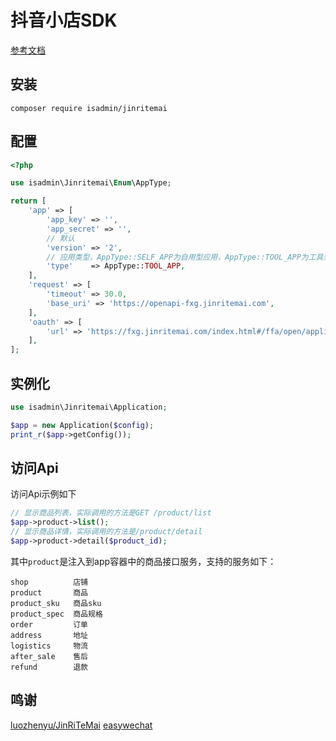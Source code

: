 # 抖音小店SDK

[参考文档](./docs/index.md)

## 安装
```
composer require isadmin/jinritemai
```

## 配置
```php
<?php

use isadmin\Jinritemai\Enum\AppType;

return [
    'app' => [
        'app_key' => '',
        'app_secret' => '',
        // 默认
        'version' => '2',
        // 应用类型，AppType::SELF_APP为自用型应用，AppType::TOOL_APP为工具型应用
        'type'    => AppType::TOOL_APP,
    ],
    'request' => [
        'timeout' => 30.0,
        'base_uri' => 'https://openapi-fxg.jinritemai.com',
    ],
    'oauth' => [
        'url' => 'https://fxg.jinritemai.com/index.html#/ffa/open/applicationAuthorize',
    ],
];
```

## 实例化
```php
use isadmin\Jinritemai\Application;

$app = new Application($config);
print_r($app->getConfig());
```

## 访问Api
访问Api示例如下
```php
// 显示商品列表，实际调用的方法是GET /product/list
$app->product->list();
// 显示商品详情，实际调用的方法是/product/detail
$app->product->detail($product_id);
```
其中```product```是注入到app容器中的商品接口服务，支持的服务如下：
```
shop          店铺
product       商品
product_sku   商品sku
product_spec  商品规格
order         订单
address       地址
logistics     物流
after_sale    售后
refund        退款
```

## 鸣谢
[luozhenyu/JinRiTeMai](https://github.com/luozhenyu/JinRiTeMai)
[easywechat](https://github.com/overtrue/wechat)
